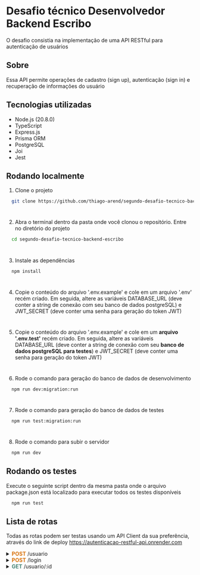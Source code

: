 # Desafio técnico Desenvolvedor Backend Escribo

O desafio consistia na implementação de uma API RESTful para autenticação de usuários


## Sobre

Essa API permite operações de cadastro (sign up), autenticação (sign in) e recuperação de informações do usuário

## Tecnologias utilizadas

* Node.js (20.8.0)
* TypeScript
* Express.js
* Prisma ORM
* PostgreSQL
* Joi
* Jest


## Rodando localmente

1. Clone o projeto

```bash
  git clone https://github.com/thiago-arend/segundo-desafio-tecnico-backend-escribo.git
```

#

2. Abra o terminal dentro da pasta onde você clonou o repositório. Entre no diretório do projeto

```bash
  cd segundo-desafio-tecnico-backend-escribo
```

#

3. Instale as dependências

```bash
  npm install
```

#

4. Copie o conteúdo do arquivo '.env.example' e cole em um arquivo '.env' recém criado. Em seguida, altere as variáveis DATABASE_URL (deve conter a string de conexão com seu banco de dados postgreSQL) e JWT_SECRET (deve conter uma senha para geração do token JWT)

#

5. Copie o conteúdo do arquivo '.env.example' e cole em um **arquivo '.env.test'** recém criado. Em seguida, altere as variáveis DATABASE_URL (deve conter a string de conexão com seu **banco de dados postgreSQL para testes**) e JWT_SECRET (deve conter uma senha para geração do token JWT)

#

6. Rode o comando para geração do banco de dados de desenvolvimento

```bash
  npm run dev:migration:run
```

#

7. Rode o comando para geração do banco de dados de testes

```bash
  npm run test:migration:run
```

#

8. Rode o comando para subir o servidor

```bash
  npm run dev
```

## Rodando os testes

Execute o seguinte script dentro da mesma pasta onde o arquivo package.json está localizado para executar todos os testes disponíveis

```bash
  npm run test
```

## Lista de rotas

Todas as rotas podem ser testas usando um API Client da sua preferência, através do link de deploy https://autenticacao-restful-api.onrender.com

<details>
<summary> 
<b><font color="#D9730D">POST</font></b><font> /usuario 
</summary>
<br>

* Cria um usuário
#
* Input:

```typescript
{ 
  nome: string,
  email: string,
  senha: string,
  telefones: [ { numero: string, ddd: string }, ... ]
}
```
#
* Output: 

```typescript
{
	id: string, // uuid
	data_criacao: Date,
	data_atualizacao: Date,
	ultimo_login: Date,
	token: string // token JWT
}
```
#
* Regras
  * Todos os campos são obrigatórios; se um deles estiver faltando ou não estiver no formato correto será retornado <font color="red">422 (Unprocessable Entity)</font>
  * Em caso de e-mail já cadastrado, será retornado <font color="red">409 (Conflict)</font>

</details>

<details>
<summary> 
<b><font color="#D9730D">POST</font></b><font> /login 
</summary>
<br>

* Realiza o login do usuário
#
* Input:

```typescript
{ 
	email: string,
	senha: string
}
```
#
* Output: 

```typescript
{
	id: string, // uuid
	data_criacao: Date,
	data_atualizacao: Date,
	ultimo_login: Date,
	token: string // token JWT
}
```
#
* Regras
  * Todos os campos são obrigatórios; se um deles estiver faltando ou não estiver no formato correto será retornado <font color="red">422 (Unprocessable Entity)</font>
  * Em caso de e-mail e/ou senha incorretos, sera retornado <font color="red">401 (Unauthorized)</font>

</details>

<details>
<summary> 
<b><font color="#448375">GET</font></b><font> /usuario/:id 
</summary>
<br>

* Busca os dados de um usuário com uma sessão ativa
#
* Output: objeto com os dados daquele usuário

```typescript
{
	id: string, // uuid
	nome: string,
	email: string,
	token: string, // token JWT
	ultimo_login: Date,
	telefones: [ { numero: string, ddd: string }, ... ]
}
```
#
* Regras
  * Caso o id fornecido não exista, será retornado <font color="red">404 (Not Found)</font>
  * Caso o token fornecido seja inválido, será retornado <font color="red">401 (Unauthorized)</font>
  * Caso o token fornecido tenha expirado (mais de 30 minutos), será retornado <font color="red">401 (Unauthorized)</font>

</details>
